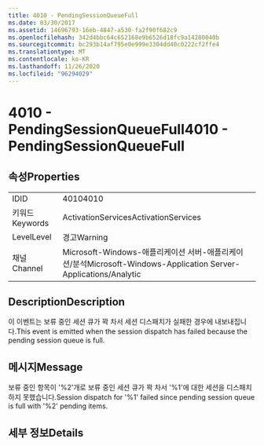 ```yaml
---
title: 4010 - PendingSessionQueueFull
ms.date: 03/30/2017
ms.assetid: 14696793-16eb-4847-a530-fa2f90f682c9
ms.openlocfilehash: 342d4bbc64c652168e9b6526d18fc9a14280040b
ms.sourcegitcommit: bc293b14af795e0e999e3304dd40c0222cf2ffe4
ms.translationtype: MT
ms.contentlocale: ko-KR
ms.lasthandoff: 11/26/2020
ms.locfileid: "96294029"
---
```

# <a name="4010---pendingsessionqueuefull"></a><span data-ttu-id="4b03b-102">4010 - PendingSessionQueueFull</span><span class="sxs-lookup"><span data-stu-id="4b03b-102">4010 - PendingSessionQueueFull</span></span>

## <a name="properties"></a><span data-ttu-id="4b03b-103">속성</span><span class="sxs-lookup"><span data-stu-id="4b03b-103">Properties</span></span>  
  
|||  
|-|-|  
|<span data-ttu-id="4b03b-104">ID</span><span class="sxs-lookup"><span data-stu-id="4b03b-104">ID</span></span>|<span data-ttu-id="4b03b-105">4010</span><span class="sxs-lookup"><span data-stu-id="4b03b-105">4010</span></span>|  
|<span data-ttu-id="4b03b-106">키워드</span><span class="sxs-lookup"><span data-stu-id="4b03b-106">Keywords</span></span>|<span data-ttu-id="4b03b-107">ActivationServices</span><span class="sxs-lookup"><span data-stu-id="4b03b-107">ActivationServices</span></span>|  
|<span data-ttu-id="4b03b-108">Level</span><span class="sxs-lookup"><span data-stu-id="4b03b-108">Level</span></span>|<span data-ttu-id="4b03b-109">경고</span><span class="sxs-lookup"><span data-stu-id="4b03b-109">Warning</span></span>|  
|<span data-ttu-id="4b03b-110">채널</span><span class="sxs-lookup"><span data-stu-id="4b03b-110">Channel</span></span>|<span data-ttu-id="4b03b-111">Microsoft-Windows-애플리케이션 서버-애플리케이션/분석</span><span class="sxs-lookup"><span data-stu-id="4b03b-111">Microsoft-Windows-Application Server-Applications/Analytic</span></span>|  
  
## <a name="description"></a><span data-ttu-id="4b03b-112">Description</span><span class="sxs-lookup"><span data-stu-id="4b03b-112">Description</span></span>  

 <span data-ttu-id="4b03b-113">이 이벤트는 보류 중인 세션 큐가 꽉 차서 세션 디스패치가 실패한 경우에 내보내집니다.</span><span class="sxs-lookup"><span data-stu-id="4b03b-113">This event is emitted when the session dispatch has failed because the pending session queue is full.</span></span>  
  
## <a name="message"></a><span data-ttu-id="4b03b-114">메시지</span><span class="sxs-lookup"><span data-stu-id="4b03b-114">Message</span></span>  

 <span data-ttu-id="4b03b-115">보류 중인 항목이 '%2'개로 보류 중인 세션 큐가 꽉 차서 '%1'에 대한 세션을 디스패치하지 못했습니다.</span><span class="sxs-lookup"><span data-stu-id="4b03b-115">Session dispatch for '%1' failed since pending session queue is full with '%2' pending items.</span></span>  
  
## <a name="details"></a><span data-ttu-id="4b03b-116">세부 정보</span><span class="sxs-lookup"><span data-stu-id="4b03b-116">Details</span></span>
